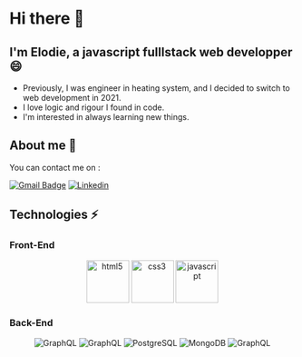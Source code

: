 # Hi there 👋

##  I'm Elodie, a javascript fulllstack web developper 😄

- Previously, I was engineer in heating system, and I decided to switch to web development in 2021.
- I love logic and rigour I found in code.
- I'm interested in always learning new things.

## About me  💬
You can contact me on :

[![Gmail Badge](https://img.shields.io/badge/-gmail-c14438?style=for-the-badge&logo=Gmail&logoColorr=white)](mailto:elodie.faivre3@gmail.com)
[![Linkedin](https://img.shields.io/badge/linkedin-%230077B5.svg?style=for-the-badge&logo=linkedin&logoColor=white)](https://www.linkedin.com/in/elodie-faivre)


## Technologies ⚡

### Front-End
<div align="center">
<img src="https://cdn.pixabay.com/photo/2017/08/05/11/16/logo-2582748_960_720.png" alt="html5" height="75px" margin="50px">
<img src="https://cdn.pixabay.com/photo/2017/08/05/11/16/logo-2582747_960_720.png" alt="css3" height="75px" margin="50px">
<img src="https://cdn.pixabay.com/photo/2015/04/23/17/41/javascript-736400_960_720.png" alt="javascript" height="75px" margin="50px">
</div>


### Back-End
<div align="center">
<img src ="https://img.shields.io/badge/NodeJS-%23316192.svg?&style=for-the-badge&logo=express&logoColor=white" alt="GraphQL" > 
  
<img src ="https://img.shields.io/badge/Express-F7DF1E?&style=for-the-badge&logo=express&logoColor=white" alt="GraphQL" > 
  
<img src ="https://img.shields.io/badge/PostgreSQL-61DAFB?&style=for-the-badge&logo=postgresql&logoColor=white"  alt="PostgreSQL" >
  
<img src ="https://img.shields.io/badge/MongoDB-%234ea94b.svg?&style=for-the-badge&logo=mongodb&logoColor=white" alt="MongoDB" > 
  
<img src ="https://img.shields.io/badge/GraphQL-%23316192.svg?&style=for-the-badge&logo=graphql&logoColor=white" alt="GraphQL" > 
</div>

<!--
**ElodieFaivre/ElodieFaivre** is a ✨ _special_ ✨ repository because its `README.md` (this file) appears on your GitHub profile.

Here are some ideas to get you started:

- 🔭 I’m currently working on ...
- 🌱 I’m currently learning ...
- 👯 I’m looking to collaborate on ...
- 🤔 I’m looking for help with ...
- 💬 Ask me about ...
- 📫 How to reach me: ...
- 😄 Pronouns: ...
- ⚡ Fun fact: ...
-->
